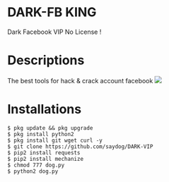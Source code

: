 # DARK-FB KING
Dark Facebook VIP No License !
# Descriptions
The best tools for hack & crack account facebook
<img src="https://github.com/saydog/DARK-VIP/blob/master/DIR/VideoSnapshot_20191002_104111.jpg">
# Installations
```
$ pkg update && pkg upgrade
$ pkg install python2
$ pkg install git wget curl -y
$ git clone https://github.com/saydog/DARK-VIP
$ pip2 install requests
$ pip2 install mechanize
$ chmod 777 dog.py
$ python2 dog.py
```
